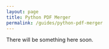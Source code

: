 ```yaml
---
layout: page
title: Python PDF Merger
permalink: /guides/python-pdf-merger
---
```


There will be something here soon.
